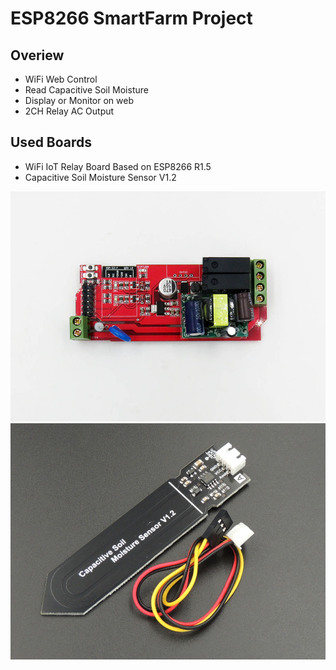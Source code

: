 # ESP8266 SmartFarm Project

## Overiew
- WiFi Web Control
- Read Capacitive Soil Moisture
- Display or Monitor on web
- 2CH Relay AC Output

## Used Boards
- WiFi IoT Relay Board Based on ESP8266 R1.5
- Capacitive Soil Moisture Sensor V1.2

![image](https://raw.githubusercontent.com/nakhonthai/ESP8266_SmartFarm/master/ESP8266_Relay.jpg)
![image](https://raw.githubusercontent.com/nakhonthai/ESP8266_SmartFarm/master/soilmoisture.jpg)